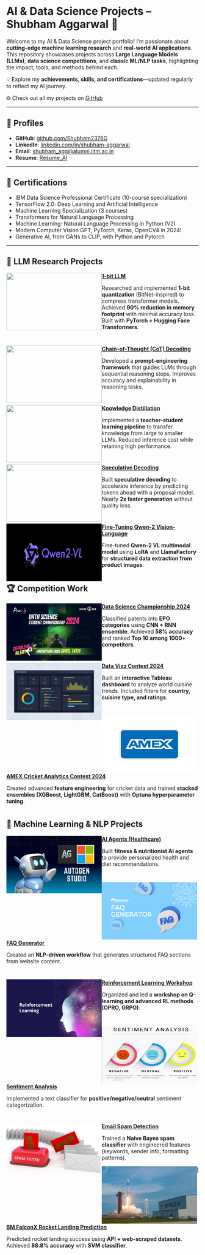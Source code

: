 # AI & Data Science Projects – Shubham Aggarwal 👋


Welcome to my AI & Data Science project portfolio! I’m passionate about **cutting-edge machine learning research** and **real-world AI applications**. This repository showcases projects across **Large Language Models (LLMs)**, **data science competitions**, and **classic ML/NLP tasks**, highlighting the impact, tools, and methods behind each.  

💡 Explore my **achievements, skills, and certifications**—updated regularly to reflect my AI journey.

🌐 Check out all my projects on [GitHub](https://github.com/Shubham2376G)

---

## 🔗 Profiles
- **GitHub**: [github.com/Shubham2376G](https://github.com/Shubham2376G)
- **LinkedIn**: [linkedin.com/in/shubham-aggarwal](https://linkedin.com/in/shubham-aggarwal-a63b40276/)
- **Email**: [shubham_agg@alumni.iitm.ac.in](mailto:shubham_agg@alumni.iitm.ac.in)
- **Resume**: [Resume_AI](./utils/Resume)

---

## 📜 Certifications
- IBM Data Science Professional Certificate (10-course specialization)
- TensorFlow 2.0: Deep Learning and Artificial Intelligence
- Machine Learning Specialization (3 courses)
- Transformers for Natural Language Processing
- Machine Learning: Natural Language Processing in Python (V2)
- Modern Computer Vision GPT, PyTorch, Keras, OpenCV4 in 2024!
- Generative AI, from GANs to CLIP, with Python and Pytorch


---

## 🔬 LLM Research Projects

<img align="left" width="250" height="150" src="https://github.com/Shubham2376G/AI_Projects/blob/main/utils/Images/1_bit.jpg"> **[1-bit LLM](https://github.com/Shubham2376G/AI_Projects/tree/main/LLM_Cookbook/1_bit)**

Researched and implemented **1-bit quantization** (BitNet-inspired) to compress transformer models. Achieved **90% reduction in memory footprint** with minimal accuracy loss. Built with **PyTorch + Hugging Face Transformers**.

#

<img align="left" width="250" height="150" src="https://github.com/Shubham2376G/AI_Projects/blob/main/utils/Images/cot.jpg"> **[Chain-of-Thought (CoT) Decoding](https://github.com/Shubham2376G/AI_Projects/tree/main/LLM_Cookbook/Chain-of-Thought)**

Developed a **prompt-engineering framework** that guides LLMs through sequential reasoning steps. Improves accuracy and explainability in reasoning tasks.

#

<img align="left" width="250" height="150" src="https://github.com/Shubham2376G/AI_Projects/blob/main/utils/Images/distillation.png"> **[Knowledge Distillation](https://github.com/Shubham2376G/AI_Projects/tree/main/LLM_Cookbook/knowledge_distilation)**

Implemented a **teacher-student learning pipeline** to transfer knowledge from large to smaller LLMs. Reduced inference cost while retaining high performance.

#

<img align="left" width="250" height="150" src="https://github.com/Shubham2376G/AI_Projects/blob/main/utils/Images/speculative.png"> **[Speculative Decoding](https://github.com/Shubham2376G/AI_Projects/tree/main/LLM_Cookbook/speculative_decoding)**

Built **speculative decoding** to accelerate inference by predicting tokens ahead with a proposal model. Nearly **2x faster generation** without quality loss.

#

<img align="left" width="250" height="150" src="https://github.com/Shubham2376G/AI_Projects/blob/main/utils/Images/qwen2.png"> **[Fine-Tuning Qwen-2 Vision-Language](https://github.com/Shubham2376G/AI_Projects/tree/main/LLM_Cookbook/Qwen2vl_finetuning)**

Fine-tuned **Qwen-2 VL multimodal model** using **LoRA** and **LlamaFactory** for **structured data extraction from product images**.

#

## 🏆 Competition Work

<img align="left" width="250" height="150" src="https://github.com/Shubham2376G/AI_Projects/blob/main/utils/Images/champion.jfif"> **[Data Science Championship 2024](https://github.com/Shubham2376G/AI_Projects/tree/main/DataScienceChampionship2024)**

Classified patents into **EPO categories** using **CNN + RNN ensemble**. Achieved **58% accuracy** and ranked **Top 10 among 1000+ competitors**.

#

<img align="left" width="250" height="150" src="https://github.com/Shubham2376G/AI_Projects/blob/main/utils/Images/data_vizz.png"> **[Data Vizz Contest 2024](https://github.com/Shubham2376G/AI_Projects/tree/main/Data_Vizz_Competition)**

Built an **interactive Tableau dashboard** to analyze world cuisine trends. Included filters for **country, cuisine type, and ratings**.

#

<img align="left" width="250" height="150" src="https://github.com/Shubham2376G/AI_Projects/blob/main/utils/Images/amex-card1708.jpg"> **[AMEX Cricket Analytics Contest 2024](https://github.com/Shubham2376G/AI_Projects/tree/main/AMEX_Contest_2024)**

Created advanced **feature engineering** for cricket data and trained **stacked ensembles (XGBoost, LightGBM, CatBoost)** with **Optuna hyperparameter tuning**.

#

## 🤖 Machine Learning & NLP Projects

<img align="left" width="250" height="150" src="https://github.com/Shubham2376G/AI_Projects/blob/main/utils/Images/autogen.jpg"> **[AI Agents (Healthcare)](https://github.com/Shubham2376G/AI_Projects/tree/main/AI_Agents)**

Built **fitness & nutritionist AI agents** to provide personalized health and diet recommendations.

#

<img align="left" width="250" height="150" src="https://github.com/Shubham2376G/AI_Projects/blob/main/utils/Images/FAQ.png"> **[FAQ Generator](https://github.com/Shubham2376G/AI_Projects/tree/main/FAQ_Generator)**

Created an **NLP-driven workflow** that generates structured FAQ sections from website content.

#

<img align="left" width="250" height="150" src="https://github.com/Shubham2376G/AI_Projects/blob/main/utils/Images/RL.jpg"> **[Reinforcement Learning Workshop](https://github.com/Shubham2376G/AI_Projects/tree/main/Reinforcement_Learning)**

Organized and led a **workshop on Q-learning and advanced RL methods (OPRO, GRPO)**.

#

<img align="left" width="250" height="150" src="https://github.com/Shubham2376G/AI_Projects/blob/main/utils/Images/sentiment.jpg"> **[Sentiment Analysis](https://github.com/Shubham2376G/AI_Projects/tree/main/LLM_Cookbook/Sentiment_analysis)**

Implemented a text classifier for **positive/negative/neutral** sentiment categorization.

#

<img align="left" width="250" height="150" src="https://github.com/Shubham2376G/AI_Projects/blob/main/utils/Images/spam.jpg"> **[Email Spam Detection](https://github.com/Shubham2376G/AI_Projects/tree/main/LLM_Cookbook/Spam_Detection)**

Trained a **Naive Bayes spam classifier** with engineered features (keywords, sender info, formatting patterns).

<img align="left" width="250" height="150" src="https://github.com/Shubham2376G/AI_Projects/blob/main/utils/Images/falcon.jfif"> **[IBM FalconX Rocket Landing Prediction](https://github.com/Shubham2376G/AI_Projects/tree/main/IBM_Project_FalconX_Land_Prediction)**

Predicted rocket landing success using **API + web-scraped datasets**. Achieved **88.8% accuracy** with **SVM classifier**.
